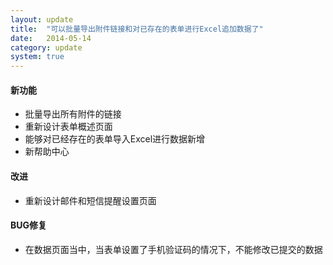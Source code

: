 ```yaml
---
layout: update
title:  "可以批量导出附件链接和对已存在的表单进行Excel追加数据了"
date:   2014-05-14
category: update
system: true
---
```


#### 新功能
* 批量导出所有附件的链接 
* 重新设计表单概述页面 
* 能够对已经存在的表单导入Excel进行数据新增
* 新帮助中心

#### 改进
* 重新设计邮件和短信提醒设置页面

#### BUG修复
* 在数据页面当中，当表单设置了手机验证码的情况下，不能修改已提交的数据
